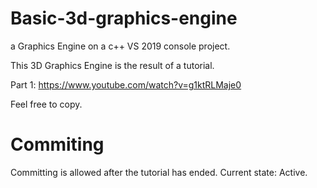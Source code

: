 # Basic-3d-graphics-engine
a Graphics Engine on a c++ VS 2019 console project.

This 3D Graphics Engine is the result of a tutorial.

Part 1: https://www.youtube.com/watch?v=g1ktRLMaje0

Feel free to copy.

# Commiting
Committing is allowed after the tutorial has ended.
Current state: Active.
